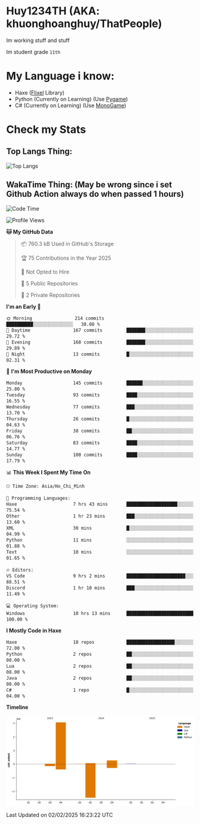 # Huy1234TH (AKA: khuonghoanghuy/ThatPeople)
Im working stuff and stuff

Im student grade `11th`

# My Language i know:
- Haxe ([Flixel](http://haxeflixel.com/) Library)
- Python (Currently on Learning) (Use [Pygame](https://www.pygame.org/news))
- C# (Currently on Learning) (Use [MonoGame](https://monogame.net/))

# Check my Stats
## Top Langs Thing:
![Top Langs](https://github-readme-stats.vercel.app/api/top-langs/?username=khuonghoanghuy&hide_progress=false)

## WakaTime Thing: (May be wrong since i set Github Action always do when passed 1 hours)
<!--START_SECTION:waka-->
![Code Time](http://img.shields.io/badge/Code%20Time-13%20hrs%2036%20mins-blue)

![Profile Views](http://img.shields.io/badge/Profile%20Views-248-blue)

**🐱 My GitHub Data** 

> 📦 760.3 kB Used in GitHub's Storage 
 > 
> 🏆 75 Contributions in the Year 2025
 > 
> 🚫 Not Opted to Hire
 > 
> 📜 5 Public Repositories 
 > 
> 🔑 2 Private Repositories 
 > 
**I'm an Early 🐤** 

```text
🌞 Morning                214 commits         ██████████░░░░░░░░░░░░░░░   38.08 % 
🌆 Daytime                167 commits         ███████░░░░░░░░░░░░░░░░░░   29.72 % 
🌃 Evening                168 commits         ███████░░░░░░░░░░░░░░░░░░   29.89 % 
🌙 Night                  13 commits          █░░░░░░░░░░░░░░░░░░░░░░░░   02.31 % 
```
📅 **I'm Most Productive on Monday** 

```text
Monday                   145 commits         ██████░░░░░░░░░░░░░░░░░░░   25.80 % 
Tuesday                  93 commits          ████░░░░░░░░░░░░░░░░░░░░░   16.55 % 
Wednesday                77 commits          ███░░░░░░░░░░░░░░░░░░░░░░   13.70 % 
Thursday                 26 commits          █░░░░░░░░░░░░░░░░░░░░░░░░   04.63 % 
Friday                   38 commits          ██░░░░░░░░░░░░░░░░░░░░░░░   06.76 % 
Saturday                 83 commits          ████░░░░░░░░░░░░░░░░░░░░░   14.77 % 
Sunday                   100 commits         ████░░░░░░░░░░░░░░░░░░░░░   17.79 % 
```


📊 **This Week I Spent My Time On** 

```text
🕑︎ Time Zone: Asia/Ho_Chi_Minh

💬 Programming Languages: 
Haxe                     7 hrs 43 mins       ███████████████████░░░░░░   75.54 % 
Other                    1 hr 23 mins        ███░░░░░░░░░░░░░░░░░░░░░░   13.60 % 
XML                      30 mins             █░░░░░░░░░░░░░░░░░░░░░░░░   04.99 % 
Python                   11 mins             ░░░░░░░░░░░░░░░░░░░░░░░░░   01.88 % 
Text                     10 mins             ░░░░░░░░░░░░░░░░░░░░░░░░░   01.65 % 

🔥 Editors: 
VS Code                  9 hrs 2 mins        ██████████████████████░░░   88.51 % 
Discord                  1 hr 10 mins        ███░░░░░░░░░░░░░░░░░░░░░░   11.49 % 

💻 Operating System: 
Windows                  10 hrs 13 mins      █████████████████████████   100.00 % 
```

**I Mostly Code in Haxe** 

```text
Haxe                     18 repos            ██████████████████░░░░░░░   72.00 % 
Python                   2 repos             ██░░░░░░░░░░░░░░░░░░░░░░░   08.00 % 
Lua                      2 repos             ██░░░░░░░░░░░░░░░░░░░░░░░   08.00 % 
Java                     2 repos             ██░░░░░░░░░░░░░░░░░░░░░░░   08.00 % 
C#                       1 repo              █░░░░░░░░░░░░░░░░░░░░░░░░   04.00 % 
```



**Timeline**

![Lines of Code chart](https://raw.githubusercontent.com/khuonghoanghuy/khuonghoanghuy/main/assets/bar_graph.png)


 Last Updated on 02/02/2025 16:23:22 UTC
<!--END_SECTION:waka-->
